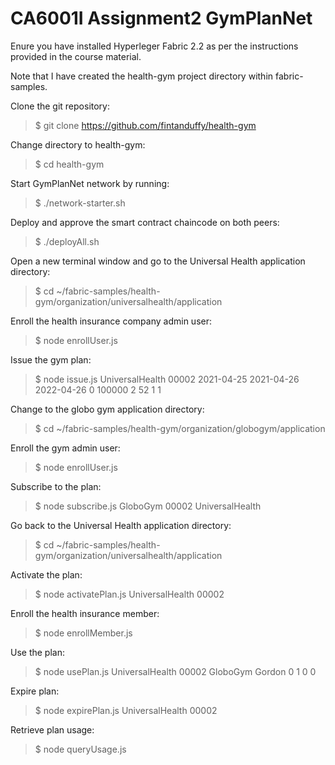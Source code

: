 # CA6001I Assignment2 GymPlanNet

Enure you have installed Hyperleger Fabric 2.2 as per the instructions provided in the course material.

Note that I have created the health-gym project directory within fabric-samples.

Clone the git repository:
>$ git clone https://github.com/fintanduffy/health-gym

Change directory to health-gym:
>$ cd health-gym

Start GymPlanNet network by running:
>$ ./network-starter.sh

Deploy and approve the smart contract chaincode on both peers:
>$ ./deployAll.sh


Open a new terminal window and go to the Universal Health application directory:
>$ cd ~/fabric-samples/health-gym/organization/universalhealth/application

Enroll the health insurance company admin user:
>$ node enrollUser.js

Issue the gym plan:
>$ node issue.js UniversalHealth 00002 2021-04-25 2021-04-26 2022-04-26 0 100000 2 52 1 1

Change to the globo gym application directory:
>$ cd ~/fabric-samples/health-gym/organization/globogym/application

Enroll the gym admin user:
>$ node enrollUser.js

Subscribe to the plan:
>$ node subscribe.js GloboGym 00002 UniversalHealth

Go back to the Universal Health application directory:
>$ cd ~/fabric-samples/health-gym/organization/universalhealth/application

Activate the plan:
>$ node activatePlan.js UniversalHealth 00002 

Enroll the health insurance member:
>$ node enrollMember.js

Use the plan:
>$ node usePlan.js UniversalHealth 00002 GloboGym Gordon 0 1 0 0

Expire plan:
>$ node expirePlan.js UniversalHealth 00002 

Retrieve plan usage:
>$ node queryUsage.js











